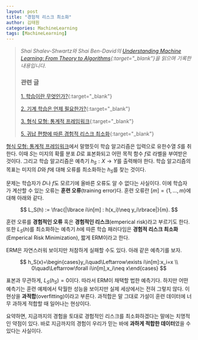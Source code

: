 ```yaml
---
layout: post
title: "경험적 리스크 최소화"
author: 김태원
categories: MachineLearning
tags: [MachineLearning]
---
```


> *Shai Shalev-Shwartz와 Shai Ben-David의 [Understanding Machine Learning: From Theory to Algorithms](https://www.cs.huji.ac.il/~shais/UnderstandingMachineLearning/understanding-machine-learning-theory-algorithms.pdf){:target="_blank"}을 읽으며 기록한 내용입니다.*
>
> <h3>관련 글</h3>
>
> [1. 학습이란 무엇인가?](https://pangmoo-ktw.github.io/pangmoo-KTW/uml0){:target="_blank"} 
>
> [2. 기계 학습은 언제 필요한가?](https://pangmoo-ktw.github.io/pangmoo-KTW/uml02){:target="_blank"}
>
> [3. 형식 모형: 통계적 프레임워크](https://pangmoo-ktw.github.io/pangmoo-KTW/uml21){:target="_blank"}
>
> [5. 귀납 편향에 따른 경험적 리스크 최소화](https://pangmoo-ktw.github.io/pangmoo-KTW/uml23){:target="_blank"}

[형식 모형: 통계적 프레임워크](https://pangmoo-ktw.github.io/pangmoo-KTW/uml21)에서 말했듯이 학습 알고리즘은 입력으로 유한수열 $S$를 취한다.
이때 $S$는 미지의 확률 분포 $D$로 표본화되고 어떤 목적 함수 $f$로 라벨을 부여받은 것이다. 
그리고 학습 알고리즘은 예측기 $h_S:X\rightarrow Y$를 출력해야 한다.
학습 알고리즘의 목표는 미지의 $D$와 $f$에 대해 오류를 최소화하는 $h_S$를 찾는 것이다.

문제는 학습자가 $D$나 $f$도 모르기에 올바른 오류도 알 수 없다는 사실이다. 
이에 학습자가 계산할 수 있는 오류는 **훈련 오류**(training error)다.
훈련 오류란 $[m]=\lbrace1,\ldots,m\rbrace$에 대해 아래와 같다.

$$
L_S(h) := \frac{|\lbrace i\in[m] : h(x_i)\neq y_i\rbrace|}{m}.
$$

훈련 오류를 **경험적인 오류** 혹은 **경험적인 리스크**(emperical risk)라고 부르기도 한다. 
또한 $L_S(h)$를 최소화하는 예측기 $h$에 따른 학습 패러다임은 **경험적 리스크 최소화**(Emperical Risk Minimization), 짧게 ERM이라고 한다.

ERM은 자연스러워 보이지만 처참하게 실패할 수도 있다.
아래 같은 예측기를 보자.

$$
h_S(x)=\begin{cases}y_i\quad\Leftarrow\exists i\in[m]:x_i=x \\ 0\quad\Leftarrow\forall i\in[m],x_i\neq x\end{cases}
$$

표본과 무관하게, $L_S(h_S)=0$이다. 
따라서 ERM이 채택할 법한 예측기다.
하지만 어떤 예측기는 훈련 예제에서 탁월한 성능을 보이지만 실제 세상에서는 전혀 그렇지 않다. 
이 현상을 **과적합**(overfitting)이라고 부른다. 
과적합은 말 그대로 가설이 훈련 데이터에 너무 과하게 적합할 때 일어나는 현상이다.

요약하면, 지금까지의 경험을 토대로 경험적인 리스크를 최소화하겠다는 말에는 치명적인 약점이 있다. 
바로 지금까지의 경험이 우리가 믿는 바에 **과하게 적합한 데이터**였을 수 있다는 사실이다.
